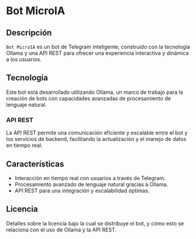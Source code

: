 # Bot MicroIA

## Descripción
`Bot MicroIA` es un bot de Telegram inteligente, construido con la tecnología Ollama y una API REST para ofrecer una experiencia interactiva y dinámica a los usuarios.

## Tecnología
Este bot está desarrollado utilizando Ollama, un marco de trabajo para la creación de bots con capacidades avanzadas de procesamiento de lenguaje natural.

### API REST
La API REST permite una comunicación eficiente y escalable entre el bot y los servicios de backend, facilitando la actualización y el manejo de datos en tiempo real.

## Características
- Interacción en tiempo real con usuarios a través de Telegram.
- Procesamiento avanzado de lenguaje natural gracias a Ollama.
- API REST para una integración y escalabilidad óptimas.

## Licencia
Detalles sobre la licencia bajo la cual se distribuye el bot, y cómo esto se relaciona con el uso de Ollama y la API REST.
